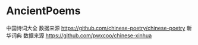 # AncientPoems
中国诗词大全
数据来源 https://github.com/chinese-poetry/chinese-poetry
新华词典
数据来源 https://github.com/pwxcoo/chinese-xinhua
